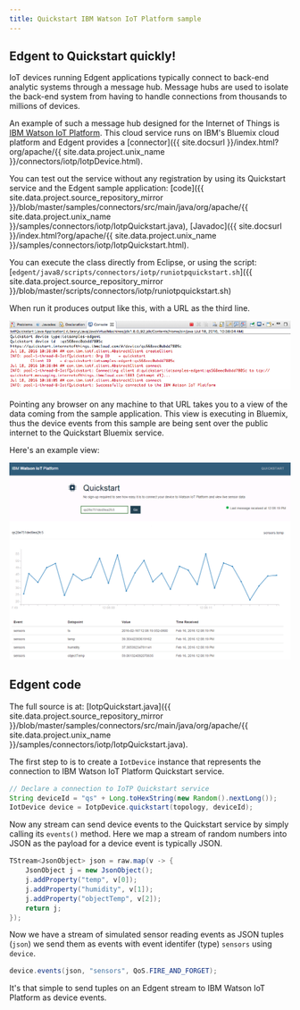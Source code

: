 ```yaml
---
title: Quickstart IBM Watson IoT Platform sample
---
```


## Edgent to Quickstart quickly!

IoT devices running Edgent applications typically connect to back-end analytic systems through a message hub. Message hubs are used to isolate the back-end system from having to handle connections from thousands to millions of devices.

An example of such a message hub designed for the Internet of Things is [IBM Watson IoT Platform](https://internetofthings.ibmcloud.com/). This cloud service runs on IBM's Bluemix cloud platform
and Edgent provides a [connector]({{ site.docsurl }}/index.html?org/apache/{{ site.data.project.unix_name }}/connectors/iotp/IotpDevice.html).

You can test out the service without any registration by using its Quickstart service and the Edgent sample application: [code]({{ site.data.project.source_repository_mirror }}/blob/master/samples/connectors/src/main/java/org/apache/{{ site.data.project.unix_name }}/samples/connectors/iotp/IotpQuickstart.java), [Javadoc]({{ site.docsurl }}/index.html?org/apache/{{ site.data.project.unix_name }}/samples/connectors/iotp/IotpQuickstart.html).

You can execute the class directly from Eclipse, or using the script: [`edgent/java8/scripts/connectors/iotp/runiotpquickstart.sh`]({{ site.data.project.source_repository_mirror }}/blob/master/scripts/connectors/iotp/runiotpquickstart.sh)

When run it produces output like this, with a URL as the third line.

<img border="0" alt="Quickstart sample output" src="images/Quickstart_device.png">

Pointing any browser on any machine to that URL takes you to a view of the data coming from the sample application. This view is executing in Bluemix, thus the device events from this sample are being sent over the public internet to the Quickstart Bluemix service.

Here's an example view:

<img border="0" alt="Quickstart service output" src="images/Quickstart.png">

## Edgent code

The full source is at: [IotpQuickstart.java]({{ site.data.project.source_repository_mirror }}/blob/master/samples/connectors/src/main/java/org/apache/{{ site.data.project.unix_name }}/samples/connectors/iotp/IotpQuickstart.java).

The first step to is to create a `IotDevice` instance that represents the connection to IBM Watson IoT Platform Quickstart service.

```java
// Declare a connection to IoTP Quickstart service
String deviceId = "qs" + Long.toHexString(new Random().nextLong());
IotDevice device = IotpDevice.quickstart(topology, deviceId);
```

Now any stream can send device events to the Quickstart service by simply calling its `events()` method. Here we map a stream of random numbers into JSON as the payload for a device event is typically JSON.

```java
TStream<JsonObject> json = raw.map(v -> {
    JsonObject j = new JsonObject();
    j.addProperty("temp", v[0]);
    j.addProperty("humidity", v[1]);
    j.addProperty("objectTemp", v[2]);
    return j;
});
```

Now we have a stream of simulated sensor reading events as JSON tuples (`json`) we send them as events with event identifer (type) `sensors`  using `device`.

```java
device.events(json, "sensors", QoS.FIRE_AND_FORGET);
```

It's that simple to send tuples on an Edgent stream to IBM Watson IoT Platform as device events.
